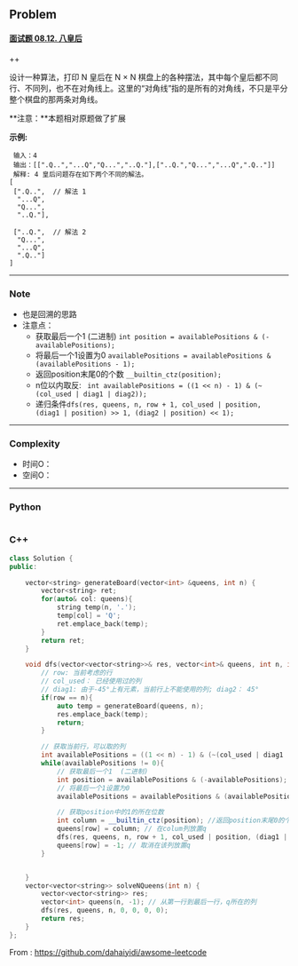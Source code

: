 ## Problem

#### [面试题 08.12. 八皇后](https://leetcode-cn.com/problems/eight-queens-lcci/)

++

设计一种算法，打印 N 皇后在 N × N 棋盘上的各种摆法，其中每个皇后都不同行、不同列，也不在对角线上。这里的“对角线”指的是所有的对角线，不只是平分整个棋盘的那两条对角线。

**注意：**本题相对原题做了扩展

**示例:**

```
 输入：4
 输出：[[".Q..","...Q","Q...","..Q."],["..Q.","Q...","...Q",".Q.."]]
 解释: 4 皇后问题存在如下两个不同的解法。
[
 [".Q..",  // 解法 1
  "...Q",
  "Q...",
  "..Q."],

 ["..Q.",  // 解法 2
  "Q...",
  "...Q",
  ".Q.."]
]
```

------

### Note

- 也是回溯的思路
- 注意点：
  - 获取最后一个1 (二进制)  `int position = availablePositions & (-availablePositions); `
  - 将最后一个1设置为0   `availablePositions = availablePositions & (availablePositions - 1);`
  - 返回position末尾0的个数 `__builtin_ctz(position); `
  - n位以内取反: ` int availablePositions = ((1 << n) - 1) & (~(col_used | diag1 | diag2));`  
  - 递归条件`dfs(res, queens, n, row + 1, col_used | position, (diag1 | position) >> 1, (diag2 | position) << 1);`


------

### Complexity

- 时间O：
- 空间O：

------

### Python

```python

```

### C++

```C++
class Solution {
public:

    vector<string> generateBoard(vector<int> &queens, int n) {
        vector<string> ret;
        for(auto& col: queens){
            string temp(n, '.');
            temp[col] = 'Q';
            ret.emplace_back(temp);
        }
        return ret;
    }

    void dfs(vector<vector<string>>& res, vector<int>& queens, int n, int row, int col_used, int diag1, int diag2){
        // row: 当前考虑的行
        // col_used： 已经使用过的列
        // diag1: 由于-45°上有元素，当前行上不能使用的列; diag2： 45°
        if(row == n){
            auto temp = generateBoard(queens, n);
            res.emplace_back(temp);
            return;
        }

        // 获取当前行，可以取的列
        int availablePositions = ((1 << n) - 1) & (~(col_used | diag1 | diag2));
        while(availablePositions != 0){
            // 获取最后一个1  (二进制)
            int position = availablePositions & (-availablePositions); 
            // 将最后一个1设置为0
            availablePositions = availablePositions & (availablePositions - 1);

            // 获取position中的1的所在位数
            int column = __builtin_ctz(position); //返回position末尾0的个数
            queens[row] = column; // 在colum列放置q
            dfs(res, queens, n, row + 1, col_used | position, (diag1 | position) >> 1,  (diag2 | position) << 1);
            queens[row] = -1; // 取消在该列放置q
        }


    }
    vector<vector<string>> solveNQueens(int n) {
        vector<vector<string>> res;
        vector<int> queens(n, -1); // 从第一行到最后一行，q所在的列
        dfs(res, queens, n, 0, 0, 0, 0);
        return res;
    }
};
```



From : https://github.com/dahaiyidi/awsome-leetcode
